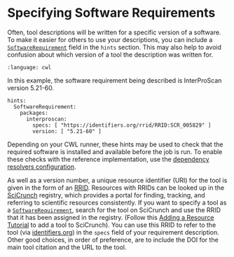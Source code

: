 # Specifying Software Requirements

Often, tool descriptions will be written for a specific version of a software. To
make it easier for others to use your descriptions, you can include a
[`SoftwareRequirement`](http://w3id.org/cwl/CommandLineTool.html#SoftwareRequirement) field in the `hints` section.
This may also help to avoid confusion about which version of a tool the
description was written for.

```{literalinclude} /_includes/cwl/specifying-software-requirements/custom-types.cwl
:language: cwl
```

In this example, the software requirement being described is InterProScan
version 5.21-60.

```cwl
hints:
  SoftwareRequirement:
    packages:
      interproscan:
        specs: [ "https://identifiers.org/rrid/RRID:SCR_005829" ]
        version: [ "5.21-60" ]
```

Depending on your CWL runner, these hints may be used to check
that the required software is installed and available before the job is run. To enable
these checks with the reference implementation, use the [dependency resolvers configuration][dependencies].

As well as a version number, a unique resource identifier (URI) for the tool is
given in the form of an [RRID][rrid]. Resources with RRIDs can be looked up in the
[SciCrunch][scicrunch] registry, which provides a portal for finding, tracking,
and referring to scientific resources consistently. If you want to specify a
tool as a [`SoftwareRequirement`](http://w3id.org/cwl/CommandLineTool.html#SoftwareRequirement), search for the tool on SciCrunch and use the
RRID that it has been assigned in the registry. (Follow this [Adding a Resource Tutorial][scicrunch-add-tool] to add a tool to SciCrunch). You can use this RRID to refer
to the tool (via [identifiers.org][identifiers]) in the `specs` field of your
requirement description. Other good choices, in order of preference, are to
include the DOI for the main tool citation and the URL to the tool.


[rrid]: https://scicrunch.org/resources/about/resource
[scicrunch]: https://scicrunch.org/
[dependencies]: https://github.com/common-workflow-language/cwltool#leveraging-softwarerequirements-beta
[identifiers]: https://identifiers.org/
[scicrunch-add-tool]: https://scicrunch.org/page/tutorials/336
